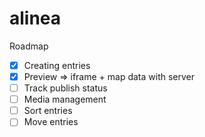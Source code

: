 # alinea

Roadmap

- [x] Creating entries
- [x] Preview => iframe + map data with server
- [ ] Track publish status
- [ ] Media management
- [ ] Sort entries
- [ ] Move entries
